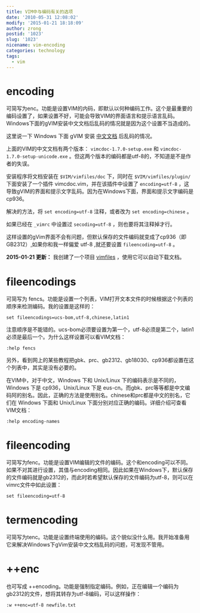 ```yaml
---
title: VIM中与编码有关的选项
date: '2010-05-31 12:08:02'
modify: '2015-01-21 18:18:09'
author: zrong
postid: '1023'
slug: '1023'
nicename: vim-encoding
categories: technology
tags:
  - vim
---
```


# encoding

可简写为enc。功能是设置VIM的内码，即默认以何种编码工作。这个是最重要的编码设置了，如果设置不好，可能会导致VIM的界面语言和提示语言乱码。Windows下面的gVIM安装中文文档后乱码的情况就是因为这个设置不当造成的。

这里说一下 Windows 下面 gVIM 安装 [中文文档][2] 后乱码的情况。<!--more-->

上面的VIM的中文文档有两个版本： `vimcdoc-1.7.0-setup.exe` 和 `vimcdoc-1.7.0-setup-unicode.exe` 。但这两个版本的编码都是utf-8的，不知道是不是作者的失误。

安装程序将文档安装在 `$VIM/vimfiles/doc` 下，同时在 `$VIM/vimfiles/plugin/` 下面安装了一个插件 vimcdoc.vim，并在该插件中设置了 `encoding=utf-8` ，这导致gVIM的界面和提示文字乱码。因为在Windows下面，界面和提示文字编码是cp936。

解决的方法，将 `set encoding=utf-8` 注释，或者改为 `set encoding=chinese` 。

如果已经在 `_vimrc` 中设置过 `secoding=utf-8` ，则也要将其注释掉才行。

这样设置的gVim界面不会有问题，但默认保存的文件编码就变成了cp936（即GB2312）,如果你和我一样偏爱 utf-8 ,就还要设置 `fileencoding=utf-8` 。

**2015-01-21 更新：** 我创建了一个项目 [vimfiles][1] ，使用它可以自动下载文档。

# fileencodings

可简写为 fencs。功能是设置一个列表，VIM打开文本文件的时候根据这个列表的顺序来检测编码。我的设置是这样的：

	set fileencodings=ucs-bom,utf-8,chinese,latin1

注意顺序是不能错的。ucs-bom必须要设置为第一个，utf-8必须是第二个，latin1必须是最后一个。为什么这样设置可以看VIM文档：

	:help fencs

另外，看到网上的某些教程把gbk、prc、gb2312、gb18030、cp936都设置在这个列表中，其实是没有必要的。

在VIM中，对于中文，Windows 下和 Unix/Linux 下的编码表示是不同的，Windows 下是 cp936，Unix/Linux 下是 eus-cn。而gbk、prc等等都是中文编码阿的别名。因此，正确的方法是使用别名。chinese和prc都是中文的别名，它们在 Windows 下面和 Unix/Linux 下面分别对应正确的编码。详细介绍可查看VIM文档：

	:help encoding-names

# fileencoding

可简写为fenc。功能是设置VIM编辑的文件的编码。这个和encoding可以不同。如果不对其进行设置，其值与encoding相同。因此如果在Windows下，默认保存的文件编码就是gb2312的，而此时若希望默认保存的文件编码为utf-8，则可以在vimrc文件中如此设置：

	set fileencoding=utf-8

# termencoding

可简写为tenc。功能是设置终端使用的编码。这个貌似没什么用。我开始准备用它来解决Windows下gVim安装中文文档乱码的问题，可发现不管用。

# ++enc

也可写成 ++encoding。功能是强制指定编码。例如，正在编辑一个编码为gb2312的文件，想将其转存为utf-8编码，可以这样操作：

	:w ++enc=utf-8 newfile.txt

[1]: http://github.com/zrong/vimfiles
[2]: http://sourceforge.net/projects/vimcdoc/files/
